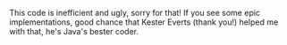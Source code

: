 This code is inefficient and ugly, sorry for that! If you see some epic implementations, good chance that Kester Everts (thank you!) helped me with that, he's Java's bester coder.
